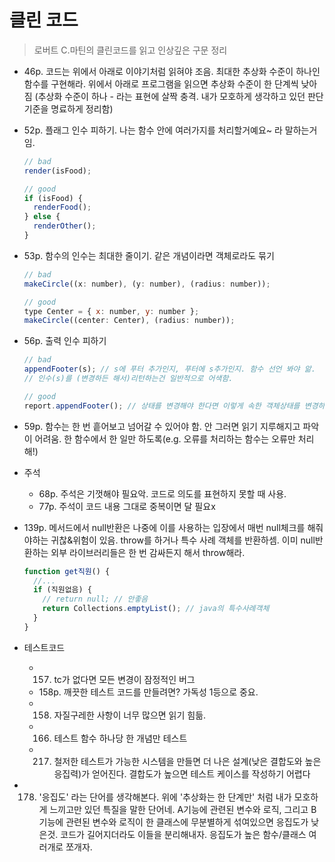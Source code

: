 # 클린 코드

> 로버트 C.마틴의 클린코드를 읽고 인상깊은 구문 정리

- 46p. 코드는 위에서 아래로 이야기처럼 읽혀야 조음. 최대한 추상화 수준이 하나인 함수를 구현해라. 위에서 아래로 프로그램을 읽으면 추상화 수준이 한 단계씩 낮아짐
  (추상화 수준이 하나 - 라는 표현에 살짝 충격. 내가 모호하게 생각하고 있던 판단 기준을 명료하게 정리함)
- 52p. 플래그 인수 피하기. 나는 함수 안에 여러가지를 처리할거예요~ 라 말하는거임.

  ```js
  // bad
  render(isFood);

  // good
  if (isFood) {
    renderFood();
  } else {
    renderOther();
  }
  ```

- 53p. 함수의 인수는 최대한 줄이기. 같은 개념이라면 객체로라도 묶기

  ```js
  // bad
  makeCircle((x: number), (y: number), (radius: number));

  // good
  type Center = { x: number, y: number };
  makeCircle((center: Center), (radius: number));
  ```

- 56p. 출력 인수 피하기

  ```js
  // bad
  appendFooter(s); // s에 푸터 추가인지, 푸터에 s추가인지. 함수 선언 봐야 앎.
  // 인수(s)를 (변경하든 해서)리턴하는건 일반적으로 어색함.

  // good
  report.appendFooter(); // 상태를 변경해야 한다면 이렇게 속한 객체상태를 변경하도록 호출
  ```

- 59p. 함수는 한 번 흩어보고 넘어갈 수 있어야 함. 안 그러면 읽기 지루해지고 파악이 어려움. 한 함수에서 한 일만 하도록(e.g. 오류를 처리하는 함수는 오류만 처리해!)
- 주석
  - 68p. 주석은 기껏해야 필요악. 코드로 의도를 표현하지 못할 때 사용.
  - 77p. 주석이 코드 내용 그대로 중복이면 달 필요x
- 139p. 메서드에서 null반환은 나중에 이를 사용하는 입장에서 매번 null체크를 해줘야하는 귀찮&위험이 있음. throw를 하거나 특수 사례 객체를 반환하셈. 이미 null반환하는 외부 라이브러리들은 한 번 감싸든지 해서 throw해라.
  ```js
  function get직원() {
    //...
    if (직원없음) {
      // return null; // 안좋음
      return Collections.emptyList(); // java의 특수사례객체
    }
  }
  ```
- 테스트코드
  - 157. tc가 없다면 모든 변경이 잠정적인 버그
  - 158p. 깨끗한 테스트 코드를 만들려면? 가독성 1등으로 중요.
  - 158. 자질구레한 사항이 너무 많으면 읽기 힘듦.
  - 166. 테스트 함수 하나당 한 개념만 테스트
  - 217. 철저한 테스트가 가능한 시스템을 만들면 더 나은 설계(낮은 결합도와 높은 응집력)가 얻어진다. 결합도가 높으면 테스트 케이스를 작성하기 어렵다
- 178. '응집도' 라는 단어를 생각해본다. 위에 '추상화는 한 단계만' 처럼 내가 모호하게 느끼고만 있던 특질을 말한 단어네. A기능에 관련된 변수와 로직, 그리고 B기능에 관련된 변수와 로직이 한 클래스에 무분별하게 섞여있으면 응집도가 낮은것. 코드가 길어지더라도 이들을 분리해내자. 응집도가 높은 함수/클래스 여러개로 쪼개자.
